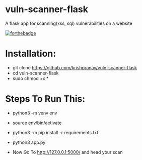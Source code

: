 # vuln-scanner-flask
A flask app for scanning(xss, sql) vulnerabilities on a website

[![forthebadge](https://forthebadge.com/images/badges/made-with-python.svg)](https://forthebadge.com)

# Installation:
- git clone https://github.com/krishpranav/vuln-scanner-flask
- cd vuln-scanner-flask
- sudo chmod +x *


# Steps To Run This:
- python3 -m venv env
- source env/bin/activate
- python3 -m pip install -r requirements.txt
- python3 app.py

- Now Go To http://127.0.0.1:5000/ and head your scan
